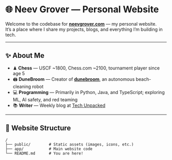 # 🌐 Neev Grover — Personal Website

Welcome to the codebase for **[neevgrover.com](https://neevgrover.com)** — my personal website.  
It’s a place where I share my projects, blogs, and everything I’m building in tech.

---

## ✨ About Me

- ♟ **Chess** — USCF ~1800, Chess.com ~2100, tournament player since age 5
- 🖨 **DuneBroom** — Creator of **[dunebroom](https://dunebroom.com)**, an autonomous beach-cleaning robot
- 💻 **Programming** — Primarily in Python, Java, and TypeScript; exploring ML, AI safety, and red teaming
- 📚 **Writer** — Weekly blog at [Tech Unpacked](https://techunpacked.substack.com)

---

## 📂 Website Structure

```plaintext
/
├── public/        # Static assets (images, icons, etc.)
├── app/           # Main website code
└── README.md      # You are here!
```

